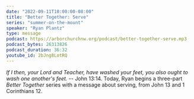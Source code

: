```yaml
---
date: "2022-09-11T10:00:00-08:00"
title: "Better Together: Serve"
series: "summer-on-the-mount"
speaker: "Ryan Plantz"
type: message
podcast: https://arborchurchnw.org/podcast/better-together-serve.mp3
podcast_bytes: 26313826
podcast_duration: 36:32
youtube_id: 2bJng8LotRQ
---
```


*If I then, your Lord and Teacher, have washed your feet, you also ought to wash one another's feet.* -- John 13:14. Today, Ryan begins a three-part *Better Together* series with a message about serving, from John 13 and 1 Corinthians 12.  
